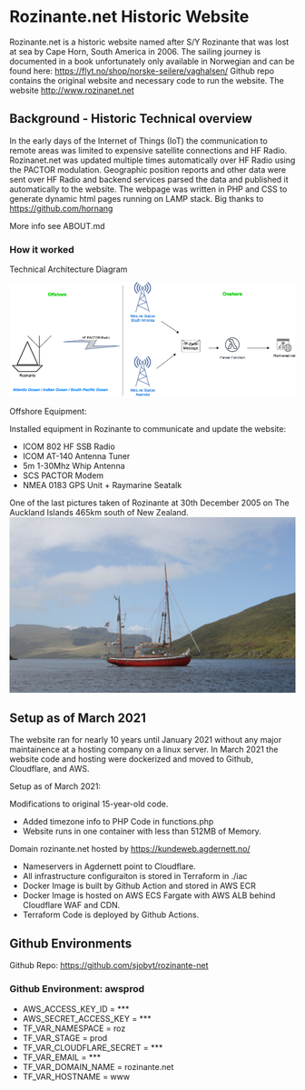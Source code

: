 # Rozinante.net Historic Website

Rozinante.net is a historic website named after S/Y Rozinante that was lost at sea by Cape Horn, South America in 2006. The sailing journey is documented in a book unfortunately only available in Norwegian and can be found here: <https://flyt.no/shop/norske-seilere/vaghalsen/>  Github repo contains the original website and necessary code to run the website. The website <http://www.rozinanet.net>

## Background - Historic Technical overview

In the early days of the Internet of Things (IoT) the communication to remote areas was limited to expensive satellite connections and HF Radio. Rozinanet.net was updated multiple times automatically over HF Radio using the PACTOR modulation. Geographic position reports and other data were sent over HF Radio and backend services parsed the data and published it automatically to the website. The webpage was written in PHP and CSS to generate dynamic html pages running on LAMP stack. Big thanks to https://github.com/hornang

More info see ABOUT.md

### How it worked

Technical Architecture Diagram

![Technical Architecture](./docs/img/rozweb1.png)

Offshore Equipment:

Installed equipment in Rozinante to communicate and update the website:

- ICOM 802 HF SSB Radio
- ICOM AT-140 Antenna Tuner
- 5m 1-30Mhz Whip Antenna
- SCS PACTOR Modem
- NMEA 0183 GPS Unit + Raymarine Seatalk

One of the last pictures taken of Rozinante at 30th December 2005 on The Auckland Islands 465km south of New Zealand.
![Technical Architecture](./docs/img/rozinante-aukland-island-20050130.jpg)

## Setup as of March 2021

The website ran for nearly 10 years until January 2021 without any major maintainence at a hosting company on a linux server. In March 2021 the website code and hosting were dockerized and moved to Github, Cloudflare, and AWS.

Setup as of March 2021:

Modifications to original 15-year-old code.

- Added timezone info to PHP Code in functions.php
- Website runs in one container with less than 512MB of Memory.

Domain rozinante.net hosted by <https://kundeweb.agdernett.no/>

- Nameservers in Agdernett point to Cloudflare.
- All infrastructure configuraiton is stored in Terraform in ./iac
- Docker Image is built by Github Action and stored in AWS ECR
- Docker Image is hosted on AWS ECS Fargate with AWS ALB behind Cloudflare WAF and CDN.
- Terraform Code is deployed by Github Actions.

## Github Environments

Github Repo: <https://github.com/sjobyt/rozinante-net>

### Github Environment: awsprod

- AWS_ACCESS_KEY_ID  = ***
- AWS_SECRET_ACCESS_KEY = ***
- TF_VAR_NAMESPACE = roz
- TF_VAR_STAGE = prod
- TF_VAR_CLOUDFLARE_SECRET = ***
- TF_VAR_EMAIL = ***
- TF_VAR_DOMAIN_NAME = rozinante.net
- TF_VAR_HOSTNAME = www